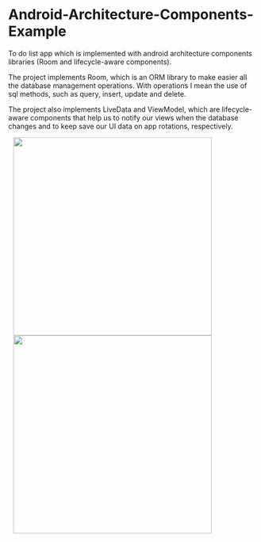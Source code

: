 # Android-Architecture-Components-Example
To do list app which is implemented with android architecture components libraries (Room and lifecycle-aware components).

The project implements Room, which is an ORM library to make easier all the database management operations. With operations I mean the use of sql methods, such as query, insert, update and delete.

The project also implements LiveData and ViewModel, which are lifecycle-aware components that help us to notify our views when the database changes and to keep save our UI data on app rotations, respectively. 

<div>
  
<img src="https://lh3.googleusercontent.com/hJdY5dExMGO_Wl8ANQa2V57zJ0IvWRxg3s_WPcDJraIOfIol5mL9i2Y7h-i-aFinsCQ74Ba8AP2oxaVPb2ikTAFZ4sWciz4KM84wuXU7zUcQWCTGuf-MXMEB2hic0Y226-H3eJbTrOHs-aXwIbBVhdbMnxP5xssW3mSywdNMyG9WX3Y2qY__-yubLKO2qzUi24u9G3FXuGOFcrdL5YlRrolx2FlG_8uYqqqj3Kp1kKAIEJqsxZzMIa1NJYy-2KBsRsgpEb_rbI9memFButjKdBYiHzuswLOfPPNbXKQdEeqdvY4WHwaguvhB_7-_-fIp_7K8idrCXvdWmDhRRO6bqHSe3y7xZQ5NpXVgzIsIcZXGs0EZgh2WrlpxK2_FGA9JOQ5vnryui6ALKHbntPiJifJElQaUyQyjUGK16ln9Z1MyaBa124pXLQLEKSnJQmdxBc4DStADhTzcSIIwv5widVfgOoIdY5VKAg3m4vUhauQT88VdChP-bI5l75rvhCObALgSC1O50AVrpVATt3iKoJTo0lqn7wsFhY_KB55mt1niaZEpB9hmvqfTiU5om9vdut-aC0l0Q2wfgB2y-KXgRC6K9QDe90aSYFo45OpoYVANLN3Zji5EKp8M8Oa717ZbCcx-bGhnNApxfi-_SaZ0eYK1IJNbigA=w313-h625-no" height="400" hspace="10">

<img src="https://lh3.googleusercontent.com/XpGTSsnIAUkwOEo0rPF-0ffRmCbrAMHGFg1YMLNH1fiXcrIlhl9uC_f8z3LZpbnGV2rt_UO6iSsQ65xpG_pXQ4d0B7r6O-MHZiQ8NPLFIKd-shOUYNdtQEAAWoVuphQ9lrHLUsHz_UrMVUiDQ32-oQ4LMhQvwsczMgtkPqlskqEJUczX65b2u0ZW5kcsIAIb6LSdqfPKp1szXbWkmj0r1oZ3QaIooZ6wIPfZthZZ0kmgzJHPXbaKlEM-hddYGgzFu4gfxCSey2Z9lzG7og-Jc6sjCc21H1jR6Ni6xtV8BdB-SKtQHpIZIukdG0-dkJt_VKVCGT9Z4dD2wTILgF12cRLnd_-1x3aGl75nD8aHyN5LO5GanOwOEF2CahIgMrW2LOAjkTMX2ZfkNwecqKuOWX4mTzCxqp1WRxfddUAHtRnfJjXLSL9NeClDm75Si6LJftu-zXCg6xKcZYieXDsiJlPedbCSBRzCnvOR7f6z5EEEE9rLGVUtSAhOcusc-v6wLrBKe93am9gXWrNbM1cP3hKCFSg6Way9TnuuU5mTzLe4RykcuBDt3XihVEX4Sz-yF31DaeznpclFHmb3jtAohqW564_gTJEdcjivjMF9nc3sCDaVGuxqtab0YWRs254l0LSeaY9ZVv7rIkdUZgRajBPMuPiuU2g=w313-h625-no" height="400" hspace="10">

</div>
